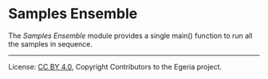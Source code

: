 <!-- SPDX-License-Identifier: CC-BY-4.0 -->
<!-- Copyright Contributors to the Egeria project. -->

# Samples Ensemble

The *Samples Ensemble* module provides a single main() function to run all the samples in sequence.




----
License: [CC BY 4.0](https://creativecommons.org/licenses/by/4.0/), Copyright Contributors to the Egeria project.